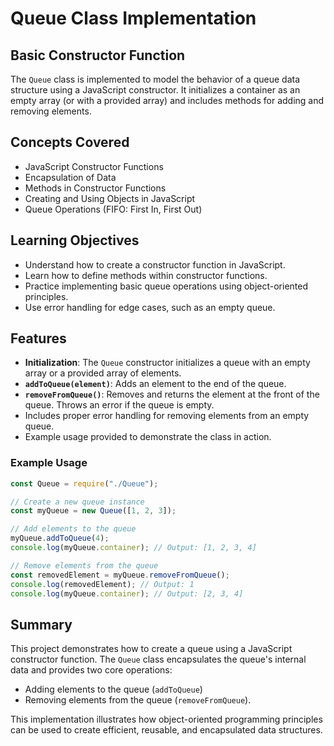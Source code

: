 # Queue Class Implementation

## Basic Constructor Function

The `Queue` class is implemented to model the behavior of a queue data structure using a JavaScript constructor. It initializes a container as an empty array (or with a provided array) and includes methods for adding and removing elements.

## Concepts Covered

- JavaScript Constructor Functions
- Encapsulation of Data
- Methods in Constructor Functions
- Creating and Using Objects in JavaScript
- Queue Operations (FIFO: First In, First Out)

## Learning Objectives

- Understand how to create a constructor function in JavaScript.
- Learn how to define methods within constructor functions.
- Practice implementing basic queue operations using object-oriented principles.
- Use error handling for edge cases, such as an empty queue.

## Features

- **Initialization**: The `Queue` constructor initializes a queue with an empty array or a provided array of elements.
- **`addToQueue(element)`**: Adds an element to the end of the queue.
- **`removeFromQueue()`**: Removes and returns the element at the front of the queue. Throws an error if the queue is empty.
- Includes proper error handling for removing elements from an empty queue.
- Example usage provided to demonstrate the class in action.

### Example Usage

```javascript
const Queue = require("./Queue");

// Create a new queue instance
const myQueue = new Queue([1, 2, 3]);

// Add elements to the queue
myQueue.addToQueue(4);
console.log(myQueue.container); // Output: [1, 2, 3, 4]

// Remove elements from the queue
const removedElement = myQueue.removeFromQueue();
console.log(removedElement); // Output: 1
console.log(myQueue.container); // Output: [2, 3, 4]
```

## Summary

This project demonstrates how to create a queue using a JavaScript constructor function. The `Queue` class encapsulates the queue's internal data and provides two core operations:

- Adding elements to the queue (`addToQueue`)
- Removing elements from the queue (`removeFromQueue`).

This implementation illustrates how object-oriented programming principles can be used to create efficient, reusable, and encapsulated data structures.
